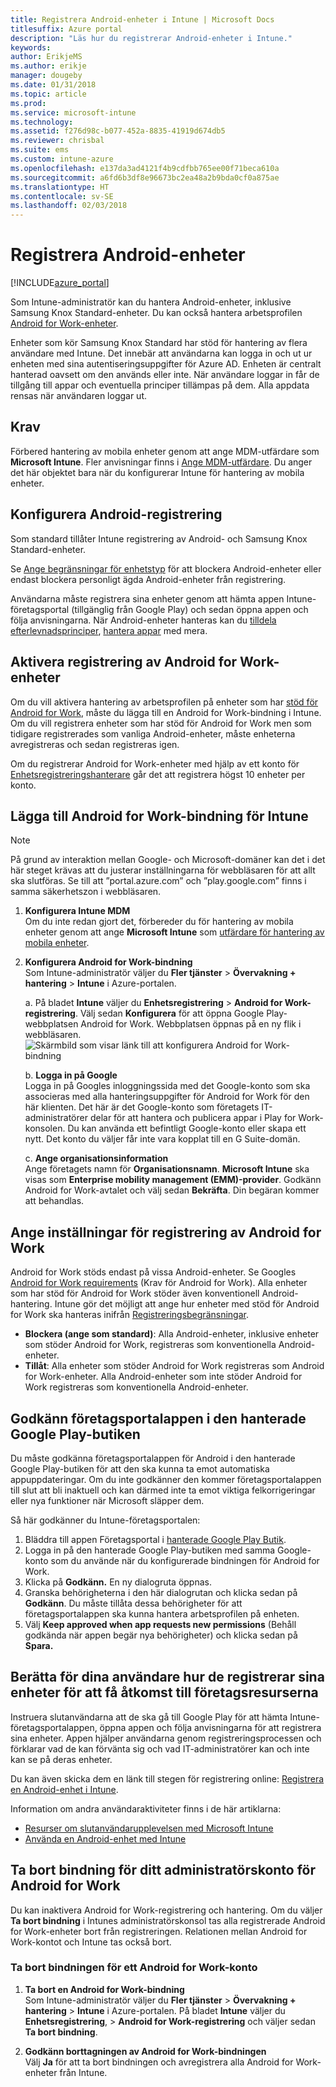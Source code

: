 ```yaml
---
title: Registrera Android-enheter i Intune | Microsoft Docs
titlesuffix: Azure portal
description: "Läs hur du registrerar Android-enheter i Intune."
keywords: 
author: ErikjeMS
ms.author: erikje
manager: dougeby
ms.date: 01/31/2018
ms.topic: article
ms.prod: 
ms.service: microsoft-intune
ms.technology: 
ms.assetid: f276d98c-b077-452a-8835-41919d674db5
ms.reviewer: chrisbal
ms.suite: ems
ms.custom: intune-azure
ms.openlocfilehash: e137da3ad4121f4b9cdfbb765ee00f71beca610a
ms.sourcegitcommit: a6fd6b3df8e96673bc2ea48a2b9bda0cf0a875ae
ms.translationtype: HT
ms.contentlocale: sv-SE
ms.lasthandoff: 02/03/2018
---
```

# <a name="enroll-android-devices"></a>Registrera Android-enheter

[!INCLUDE[azure_portal](./includes/azure_portal.md)]

Som Intune-administratör kan du hantera Android-enheter, inklusive Samsung Knox Standard-enheter. Du kan också hantera arbetsprofilen [Android for Work-enheter](#enable-enrollment-of-android-for-work-devices).

Enheter som kör Samsung Knox Standard har stöd för hantering av flera användare med Intune. Det innebär att användarna kan logga in och ut ur enheten med sina autentiseringsuppgifter för Azure AD. Enheten är centralt hanterad oavsett om den används eller inte. När användare loggar in får de tillgång till appar och eventuella principer tillämpas på dem. Alla appdata rensas när användaren loggar ut.

## <a name="prerequisite"></a>Krav

Förbered hantering av mobila enheter genom att ange MDM-utfärdare som **Microsoft Intune**. Fler anvisningar finns i [Ange MDM-utfärdare](mdm-authority-set.md). Du anger det här objektet bara när du konfigurerar Intune för hantering av mobila enheter.

## <a name="set-up-android-enrollment"></a>Konfigurera Android-registrering

Som standard tillåter Intune registrering av Android- och Samsung Knox Standard-enheter.

Se [Ange begränsningar för enhetstyp](enrollment-restrictions-set.md) för att blockera Android-enheter eller endast blockera personligt ägda Android-enheter från registrering.

Användarna måste registrera sina enheter genom att hämta appen Intune-företagsportal (tillgänglig från Google Play) och sedan öppna appen och följa anvisningarna. När Android-enheter hanteras kan du [tilldela efterlevnadsprinciper](compliance-policy-create-android.md), [hantera appar](app-management.md) med mera.

## <a name="enable-enrollment-of-android-for-work-devices"></a>Aktivera registrering av Android for Work-enheter

Om du vill aktivera hantering av arbetsprofilen på enheter som har [stöd för Android for Work](https://support.google.com/work/android/answer/6174145?hl=en&ref_topic=6151012), måste du lägga till en Android for Work-bindning i Intune. Om du vill registrera enheter som har stöd för Android for Work men som tidigare registrerades som vanliga Android-enheter, måste enheterna avregistreras och sedan registreras igen.

Om du registrerar Android for Work-enheter med hjälp av ett konto för [Enhetsregistreringshanterare](device-enrollment-manager-enroll.md) går det att registrera högst 10 enheter per konto.

## <a name="add-android-for-work-binding-for-intune"></a>Lägga till Android for Work-bindning för Intune

> [!NOTE]
> På grund av interaktion mellan Google- och Microsoft-domäner kan det i det här steget krävas att du justerar inställningarna för webbläsaren för att allt ska slutföras.  Se till att ”portal.azure.com” och ”play.google.com” finns i samma säkerhetszon i webbläsaren.

1. **Konfigurera Intune MDM**<br>
Om du inte redan gjort det, förbereder du för hantering av mobila enheter genom att ange **Microsoft Intune** som [utfärdare för hantering av mobila enheter](mdm-authority-set.md).
2. **Konfigurera Android for Work-bindning**<br>
    Som Intune-administratör väljer du **Fler tjänster** > **Övervakning + hantering** > **Intune** i Azure-portalen.

   a. På bladet **Intune** väljer du **Enhetsregistrering** > **Android for Work-registrering**. Välj sedan **Konfigurera** för att öppna Google Play-webbplatsen Android for Work. Webbplatsen öppnas på en ny flik i webbläsaren.
   ![Skärmbild som visar länk till att konfigurera Android for Work-bindning](./media/android-work-bind.png)

   b. **Logga in på Google**<br>
   Logga in på Googles inloggningssida med det Google-konto som ska associeras med alla hanteringsuppgifter för Android for Work för den här klienten. Det här är det Google-konto som företagets IT-administratörer delar för att hantera och publicera appar i Play for Work-konsolen. Du kan använda ett befintligt Google-konto eller skapa ett nytt.  Det konto du väljer får inte vara kopplat till en G Suite-domän.

   c. **Ange organisationsinformation**<br>
   Ange företagets namn för **Organisationsnamn**. **Microsoft Intune** ska visas som **Enterprise mobility management (EMM)-provider**. Godkänn Android for Work-avtalet och välj sedan **Bekräfta**. Din begäran kommer att behandlas.

## <a name="specify-android-for-work-enrollment-settings"></a>Ange inställningar för registrering av Android for Work
Android for Work stöds endast på vissa Android-enheter. Se Googles [Android for Work requirements](https://support.google.com/work/android/answer/6174145?hl=en&ref_topic=6151012%20style=%22target=new_window%22) (Krav för Android for Work). Alla enheter som har stöd för Android for Work stöder även konventionell Android-hantering. Intune gör det möjligt att ange hur enheter med stöd för Android for Work ska hanteras inifrån [Registreringsbegränsningar](enrollment-restrictions-set.md).

- **Blockera (ange som standard)**: Alla Android-enheter, inklusive enheter som stöder Android for Work, registreras som konventionella Android-enheter.
- **Tillåt**: Alla enheter som stöder Android for Work registreras som Android for Work-enheter. Alla Android-enheter som inte stöder Android for Work registreras som konventionella Android-enheter.

## <a name="approve-the-company-portal-app-in-the-managed-google-play-store"></a>Godkänn företagsportalappen i den hanterade Google Play-butiken
Du måste godkänna företagsportalappen för Android i den hanterade Google Play-butiken för att den ska kunna ta emot automatiska appuppdateringar. Om du inte godkänner den kommer företagsportalappen till slut att bli inaktuell och kan därmed inte ta emot viktiga felkorrigeringar eller nya funktioner när Microsoft släpper dem.

Så här godkänner du Intune-företagsportalen:

1.  Bläddra till appen Företagsportal i [hanterade Google Play Butik](https://play.google.com/work/apps/details?id=com.microsoft.windowsintune.companyportal).
2.  Logga in på den hanterade Google Play-butiken med samma Google-konto som du använde när du konfigurerade bindningen för Android for Work.
3.  Klicka på **Godkänn.**  En ny dialogruta öppnas.
4.  Granska behörigheterna i den här dialogrutan och klicka sedan på **Godkänn**. Du måste tillåta dessa behörigheter för att företagsportalappen ska kunna hantera arbetsprofilen på enheten.
5.  Välj **Keep approved when app requests new permissions** (Behåll godkända när appen begär nya behörigheter) och klicka sedan på **Spara.**

<!--  ## Next steps for Android for Work
After configuring the Android for Work binding and settings, you can do the following:
- [Deploy Android for Work apps](android-for-work-apps.md)
- [Add Android for Work configuration policies](android-for-work-policy-settings-in-microsoft-intune.md)  -->

## <a name="tell-your-users-how-to-enroll-their-devices-to-access-company-resources"></a>Berätta för dina användare hur de registrerar sina enheter för att få åtkomst till företagsresurserna

Instruera slutanvändarna att de ska gå till Google Play för att hämta Intune-företagsportalappen, öppna appen och följa anvisningarna för att registrera sina enheter. Appen hjälper användarna genom registreringsprocessen och förklarar vad de kan förvänta sig och vad IT-administratörer kan och inte kan se på deras enheter.

Du kan även skicka dem en länk till stegen för registrering online: [Registrera en Android-enhet i Intune](https://docs.microsoft.com/intune-user-help/enroll-your-device-in-intune-android).

Information om andra användaraktiviteter finns i de här artiklarna:

- [Resurser om slutanvändarupplevelsen med Microsoft Intune](end-user-educate.md)
- [Använda en Android-enhet med Intune](https://docs.microsoft.com/intune-user-help/using-your-android-device-with-intune)

## <a name="unbind-your-android-for-work-administrative-account"></a>Ta bort bindning för ditt administratörskonto för Android for Work

Du kan inaktivera Android for Work-registrering och hantering. Om du väljer **Ta bort bindning** i Intunes administratörskonsol tas alla registrerade Android for Work-enheter bort från registreringen. Relationen mellan Android for Work-kontot och Intune tas också bort.

### <a name="to-unbind-an-android-for-work-account"></a>Ta bort bindningen för ett Android for Work-konto

1. **Ta bort en Android for Work-bindning**<br>
    Som Intune-administratör väljer du **Fler tjänster** > **Övervakning + hantering** > **Intune** i Azure-portalen.  På bladet **Intune** väljer du **Enhetsregistrering**, > **Android for Work-registrering** och väljer sedan **Ta bort bindning**.

2. **Godkänn borttagningen av Android for Work-bindningen**<br>
  Välj **Ja** för att ta bort bindningen och avregistrera alla Android for Work-enheter från Intune.
